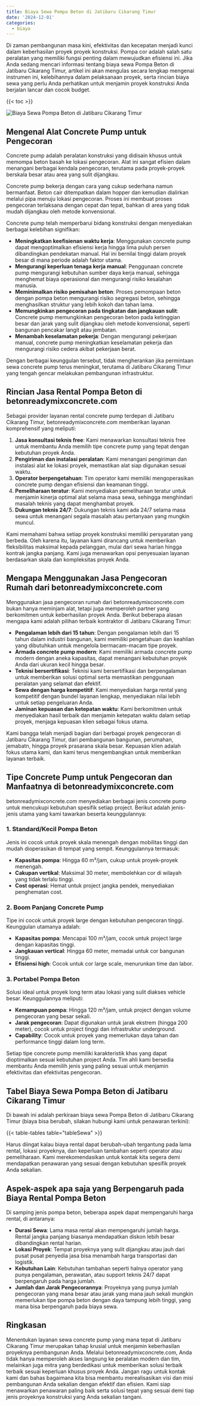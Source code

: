```yaml
---
title: Biaya Sewa Pompa Beton di Jatibaru Cikarang Timur
date: '2024-12-01'
categories:
  - biaya
---
```


Di zaman pembangunan masa kini, efektivitas dan kecepatan menjadi kunci dalam keberhasilan proyek proyek konstruksi. Pompa cor adalah salah satu peralatan yang memiliki fungsi penting dalam mewujudkan efisiensi ini. Jika Anda sedang mencari informasi tentang biaya sewa Pompa Beton di Jatibaru Cikarang Timur, artikel ini akan mengulas secara lengkap mengenai instrumen ini, kelebihannya dalam pelaksanaan proyek, serta rincian biaya sewa yang perlu Anda perhatikan untuk menjamin proyek konstruksi Anda berjalan lancar dan cocok budget.

{{< toc >}}

![Biaya Sewa Pompa Beton di Jatibaru Cikarang Timur](https://betoncor8.github.io/pump/concrete-pump%20(8).png)

## Mengenal Alat Concrete Pump untuk Pengecoran

Concrete pump adalah peralatan konstruksi yang didisain khusus untuk memompa beton basah ke lokasi pengecoran. Alat ini sangat efisien dalam menangani berbagai kendala pengecoran, terutama pada proyek-proyek berskala besar atau area yang sulit dijangkau.

Concrete pump bekerja dengan cara yang cukup sederhana namun bermanfaat. Beton cair ditempatkan dalam hopper dan kemudian dialirkan melalui pipa menuju lokasi pengecoran. Proses ini membuat proses pengecoran terlaksana dengan cepat dan tepat, bahkan di area yang tidak mudah dijangkau oleh metode konvensional.

Concrete pump telah memperbarui bidang konstruksi dengan menyediakan berbagai kelebihan signifikan:

- **Meningkatkan keefisienan waktu kerja**: Menggunakan concrete pump dapat mengoptimalkan efisiensi kerja hingga lima puluh persen dibandingkan pendekatan manual. Hal ini bernilai tinggi dalam proyek besar di mana periode adalah faktor utama.
- **Mengurangi keperluan tenaga kerja manual**: Penggunaan concrete pump mengurangi kebutuhan sumber daya kerja manual, sehingga menghemat biaya operasional dan mengurangi risiko kesalahan manusia.
- **Meminimalkan risiko pemisahan beton**: Proses pemompaan beton dengan pompa beton mengurangi risiko segregasi beton, sehingga menghasilkan struktur yang lebih kokoh dan tahan lama.
- **Memungkinkan pengecoran pada tingkatan dan jangkauan sulit**: Concrete pump memungkinkan pengecoran beton pada ketinggian besar dan jarak yang sulit dijangkau oleh metode konvensional, seperti bangunan pencakar langit atau jembatan.
- **Menambah keselamatan pekerja**: Dengan mengurangi pekerjaan manual, concrete pump meningkatkan keselamatan pekerja dan mengurangi risiko cedera akibat pekerjaan berat.

Dengan berbagai keunggulan tersebut, tidak mengherankan jika permintaan sewa concrete pump terus meningkat, terutama di Jatibaru Cikarang Timur yang tengah gencar melakukan pembangunan infrastruktur.

## Rincian Jasa Rental Pompa Beton di betonreadymixconcrete.com

Sebagai provider layanan rental concrete pump terdepan di Jatibaru Cikarang Timur, betonreadymixconcrete.com memberikan layanan komprehensif yang meliputi:

1. **Jasa konsultasi teknis free**: Kami menawarkan konsultasi teknis free untuk membantu Anda memilih tipe concrete pump yang tepat dengan kebutuhan proyek Anda.
2. **Pengiriman dan instalasi peralatan**: Kami menangani pengiriman dan instalasi alat ke lokasi proyek, memastikan alat siap digunakan sesuai waktu.
3. **Operator berpengetahuan**: Tim operator kami memiliki mengoperasikan concrete pump dengan efisiensi dan keamanan tinggi.
4. **Pemeliharaan teratur**: Kami menyediakan pemeliharaan teratur untuk menjamin kinerja optimal alat selama masa sewa, sehingga menghindari masalah teknis yang dapat menghambat proyek.
5. **Dukungan teknis 24/7**: Dukungan teknis kami ada 24/7 selama masa sewa untuk menangani segala masalah atau pertanyaan yang mungkin muncul.

Kami memahami bahwa setiap proyek konstruksi memiliki persyaratan yang berbeda. Oleh karena itu, layanan kami dirancang untuk memberikan fleksibilitas maksimal kepada pelanggan, mulai dari sewa harian hingga kontrak jangka panjang. Kami juga menawarkan opsi penyesuaian layanan berdasarkan skala dan kompleksitas proyek Anda.

## Mengapa Menggunakan Jasa Pengecoran Rumah dari betonreadymixconcrete.com

Menggunakan jasa pengecoran rumah dari betonreadymixconcrete.com bukan hanya meminjam alat, tetapi juga memperoleh partner yang berkomitmen untuk keberhasilan proyek Anda. Berikut beberapa alasan mengapa kami adalah pilihan terbaik kontraktor di Jatibaru Cikarang Timur:

- **Pengalaman lebih dari 15 tahun**: Dengan pengalaman lebih dari 15 tahun dalam industri bangunan, kami memiliki pengetahuan dan keahlian yang dibutuhkan untuk mengelola bermacam-macam tipe proyek.
- **Armada concrete pump modern**: Kami memiliki armada concrete pump modern dengan aneka kapasitas, dapat menangani kebutuhan proyek Anda dari ukuran kecil hingga besar.
- **Teknisi bersertifikasi**: Teknisi kami bersertifikasi dan berpengalaman untuk memberikan solusi optimal serta memastikan penggunaan peralatan yang selamat dan efektif.
- **Sewa dengan harga kompetitif**: Kami menyediakan harga rental yang kompetitif dengan bundel layanan lengkap, menyediakan nilai lebih untuk setiap pengeluaran Anda.
- **Jaminan kepuasan dan ketepatan waktu**: Kami berkomitmen untuk menyediakan hasil terbaik dan menjamin ketepatan waktu dalam setiap proyek, menjaga kepuasan klien sebagai fokus utama.

Kami bangga telah menjadi bagian dari berbagai proyek pengecoran di Jatibaru Cikarang Timur, dari pembangunan bangunan, perumahan, jemabatn, hingga proyek prasarana skala besar. Kepuasan klien adalah fokus utama kami, dan kami terus mengembangkan untuk memberikan layanan terbaik.

## Tipe Concrete Pump untuk Pengecoran dan Manfaatnya di betonreadymixconcrete.com

betonreadymixconcrete.com menyediakan berbagai jenis concrete pump untuk mencukupi kebutuhan spesifik setiap project. Berikut adalah jenis-jenis utama yang kami tawarkan beserta keunggulannya:

### 1\. Standard/Kecil Pompa Beton

Jenis ini cocok untuk proyek skala menengah dengan mobilitas tinggi dan mudah dioperasikan di tempat yang sempit. Keunggulannya termasuk:

- **Kapasitas pompa**: Hingga 60 m³/jam, cukup untuk proyek-proyek menengah.
- **Cakupan vertikal**: Maksimal 30 meter, membolehkan cor di wilayah yang tidak terlalu tinggi.
- **Cost operasi**: Hemat untuk project jangka pendek, menyediakan penghematan cost.

### 2\. Boom Panjang Concrete Pump

Tipe ini cocok untuk proyek large dengan kebutuhan pengecoran tinggi. Keunggulan utamanya adalah:

- **Kapasitas pompa**: Mencapai 100 m³/jam, cocok untuk project large dengan kapasitas tinggi.
- **Jangkauan vertical**: Hingga 60 meter, memadai untuk cor bangunan tinggi.
- **Efisiensi high**: Cocok untuk cor large scale, menurunkan time dan labor.

### 3\. Portabel Pompa Beton

Solusi ideal untuk proyek long term atau lokasi yang sulit diakses vehicle besar. Keunggulannya meliputi:

- **Kemampuan pompa**: Hingga 120 m³/jam, untuk project dengan volume pengecoran yang besar sekali.
- **Jarak pengecoran**: Dapat digunakan untuk jarak ekstrem (hingga 200 meter), cocok untuk project tinggi dan infrastruktur underground.
- **Capability**: Cocok untuk proyek yang memerlukan daya tahan dan performance tinggi dalam long term.

Setiap tipe concrete pump memiliki karakteristik khas yang dapat dioptimalkan sesuai kebutuhan project Anda. Tim ahli kami bersedia membantu Anda memilih jenis yang paling sesuai untuk menjamin efektivitas dan efektivitas pengecoran.

## Tabel Biaya Sewa Pompa Beton di Jatibaru Cikarang Timur

Di bawah ini adalah perkiraan biaya sewa Pompa Beton di Jatibaru Cikarang Timur (biaya bisa berubah, silakan hubungi kami untuk penawaran terkini):

{{< table-tables table="tableSewa" >}}

Harus diingat kalau biaya rental dapat berubah-ubah tergantung pada lama rental, lokasi proyeknya, dan keperluan tambahan seperti operator atau pemeliharaan. Kami merekomendasikan untuk kontak kita segera demi mendapatkan penawaran yang sesuai dengan kebutuhan spesifik proyek Anda sekalian.

## Aspek-aspek apa saja yang Berpengaruh pada Biaya Rental Pompa Beton

Di samping jenis pompa beton, beberapa aspek dapat mempengaruhi harga rental, di antaranya:

- **Durasi Sewa**: Lama masa rental akan mempengaruhi jumlah harga. Rental jangka panjang biasanya mendapatkan diskon lebih besar dibandingkan rental harian.
- **Lokasi Proyek**: Tempat proyeknya yang sulit dijangkau atau jauh dari pusat pusat penyedia jasa bisa menambah harga transportasi dan logistik.
- **Kebutuhan Lain**: Kebutuhan tambahan seperti halnya operator yang punya pengalaman, perawatan, atau support teknis 24/7 dapat berpengaruh pada harga jumlah.
- **Jumlah dan Jarak Pengecorannya**: Proyeknya yang punya jumlah pengecoran yang mana besar atau jarak yang mana jauh sekali mungkin memerlukan tipe pompa beton dengan daya tampung lebih tinggi, yang mana bisa berpengaruh pada biaya sewa.

## Ringkasan

Menentukan layanan sewa concrete pump yang mana tepat di Jatibaru Cikarang Timur merupakan tahap krusial untuk menjamin keberhasilan proyeknya pembangunan Anda. Melalui betonreadymixconcrete.com, Anda tidak hanya memperoleh akses langsung ke peralatan modern dan tim, melainkan juga mitra yang berdedikasi untuk memberikan solusi terbaik terbaik sesuai keperluan khusus proyek Anda. Jangan ragu untuk kontak kami dan bahas bagaimana kita bisa membantu merealisasikan visi dan misi pembangunan Anda sekalian dengan efektif dan efisien. Kami siap menawarkan penawaran paling baik serta solusi tepat yang sesuai demi tiap jenis proyeknya konstruksi yang Anda sekalian tangani.
